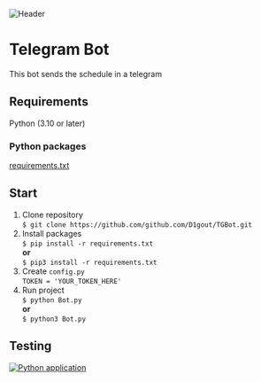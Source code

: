![Header](https://github.com/D1gout/TGBot/blob/main/icon.PNG)

# Telegram Bot
This bot sends the schedule in a telegram
## Requirements
Python (3.10 or later)
### Python packages 
[requirements.txt](https://github.com/D1gout/TGBot/blob/main/requirements.txt)
## Start
1. Clone repository
<br>`$ git clone https://github.com/github.com/D1gout/TGBot.git`
2. Install packages
<br>`$ pip install -r requirements.txt`
<br><strong>or</strong>
<br>`$ pip3 install -r requirements.txt`
3. Create `config.py`
<br>`TOKEN = 'YOUR_TOKEN_HERE'`
4. Run project
<br>`$ python Bot.py`
<br><strong>or</strong>
<br>`$ python3 Bot.py`
## Testing
[![Python application](https://github.com/D1gout/TGBot/actions/workflows/python-app.yml/badge.svg)](https://github.com/D1gout/TGBot/actions/workflows/python-app.yml)
